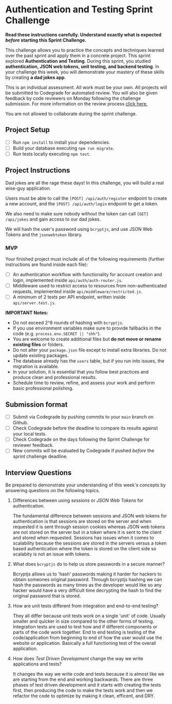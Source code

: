 # Authentication and Testing Sprint Challenge

**Read these instructions carefully. Understand exactly what is expected _before_ starting this Sprint Challenge.**

This challenge allows you to practice the concepts and techniques learned over the past sprint and apply them in a concrete project. This sprint explored **Authentication and Testing**. During this sprint, you studied **authentication, JSON web tokens, unit testing, and backend testing**. In your challenge this week, you will demonstrate your mastery of these skills by creating **a dad jokes app**.

This is an individual assessment. All work must be your own. All projects will be submitted to Codegrade for automated review. You will also be given feedback by code reviewers on Monday following the challenge submission. For more information on the review process [click here.](https://www.notion.so/bloomtech/How-to-View-Feedback-in-CodeGrade-c5147cee220c4044a25de28bcb6bb54a)

You are not allowed to collaborate during the sprint challenge.

## Project Setup

- [ ] Run `npm install` to install your dependencies.
- [ ] Build your database executing `npm run migrate`.
- [ ] Run tests locally executing `npm test`.

## Project Instructions

Dad jokes are all the rage these days! In this challenge, you will build a real wise-guy application.

Users must be able to call the `[POST] /api/auth/register` endpoint to create a new account, and the `[POST] /api/auth/login` endpoint to get a token.

We also need to make sure nobody without the token can call `[GET] /api/jokes` and gain access to our dad jokes.

We will hash the user's password using `bcryptjs`, and use JSON Web Tokens and the `jsonwebtoken` library.

### MVP

Your finished project must include all of the following requirements (further instructions are found inside each file):

- [ ] An authentication workflow with functionality for account creation and login, implemented inside `api/auth/auth-router.js`.
- [ ] Middleware used to restrict access to resources from non-authenticated requests, implemented inside `api/middleware/restricted.js`.
- [ ] A minimum of 2 tests per API endpoint, written inside `api/server.test.js`.

**IMPORTANT Notes:**

- Do not exceed 2^8 rounds of hashing with `bcryptjs`.
- If you use environment variables make sure to provide fallbacks in the code (e.g. `process.env.SECRET || "shh"`).
- You are welcome to create additional files but **do not move or rename existing files** or folders.
- Do not alter your `package.json` file except to install extra libraries. Do not update existing packages.
- The database already has the `users` table, but if you run into issues, the migration is available.
- In your solution, it is essential that you follow best practices and produce clean and professional results.
- Schedule time to review, refine, and assess your work and perform basic professional polishing.

## Submission format

- [ ] Submit via Codegrade by pushing commits to your `main` branch on Github.
- [ ] Check Codegrade before the deadline to compare its results against your local tests.
- [ ] Check Codegrade on the days following the Sprint Challenge for reviewer feedback.
- [ ] New commits will be evaluated by Codegrade if pushed _before_ the sprint challenge deadline.

## Interview Questions

Be prepared to demonstrate your understanding of this week's concepts by answering questions on the following topics.

1. Differences between using _sessions_ or _JSON Web Tokens_ for authentication.

    The fundamental difference between sessions and JSON web tokens for authentication is that sessions are stored on the server and when requested it is sent through session cookies whereas JSON web tokens are not stored on the server but in a token where it is sent to the client and stored when requested. Sessions has issues when it comes to scalability because the sessions are stored in the servers versus a token based authentication where the token is stored on the client side so scalabity is not an issue with tokens.

2. What does `bcryptjs` do to help us store passwords in a secure manner?

    Bcryptjs allows us to 'hash' passwords making it harder for hackers to obtain someones original password. Through bcryptjs hashing we can hash the passwords as many times as the developer would like so any hacker would have a very difficult time decrypting the hash to find the original password that is stored. 

3. How are unit tests different from integration and end-to-end testing?

    They all differ because unit tests work on a single 'unit' of code. Usually smaller and quicker in size compared to the other forms of testing. Integration tests are used to test how and if different components or parts of the code work together. End to end testing is testing of the code/application from beginning to end of how the user would use the website or application. Basically a full functioning test of the overall application.

4. How does _Test Driven Development_ change the way we write applications and tests?

    It changes the way we write code and tests because it is almost like we are starting from the end and working backwards. There are three phases of test driven development and it starts with creating the tests first, then producing the code to make the tests work and then we refactor the code to optimize by making it clean, efficent, and DRY. 